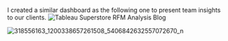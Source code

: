 I created a similar dashboard as the following one to present team insights to our clients. 
![Tableau Superstore RFM Analysis Blog](https://user-images.githubusercontent.com/59645662/207128301-c8b6dc54-8522-445f-a49b-294ea83848a7.png)


![318556163_1200338657261508_5406842632557072670_n](https://user-images.githubusercontent.com/59645662/207128757-fde821ed-70d0-4c5a-bc5b-0b115d12081a.png)
